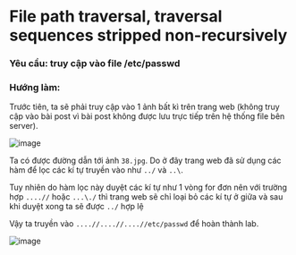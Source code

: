 # File path traversal, traversal sequences stripped non-recursively

### Yêu cầu: truy cập vào file /etc/passwd

### Hướng làm: 

Trước tiên, ta sẽ phải truy cập vào 1 ảnh bất kì trên trang web (không truy cập vào bài post vì bài post không được lưu trực tiếp trên hệ thống file bên server).

![image](https://user-images.githubusercontent.com/72268643/157152487-5c314a2f-a7f0-4a03-a9cc-fa76a37afb76.png)

Ta có được đường dẫn tới ảnh `38.jpg`. Do ở đây trang web đã sử dụng các hàm để lọc các kí tự truyền vào như `../` và `..\`. 

Tuy nhiên do hàm lọc này duyệt các kí tự như 1 vòng for đơn nên với trường hợp `....//` hoặc `...\./` thì trang web sẽ chỉ loại bỏ các kí tự ở giữa và sau khi duyệt xong ta sẽ được `../` hợp lệ

Vậy ta truyền vào `....//....//....//etc/passwd` để hoàn thành lab.

![image](https://user-images.githubusercontent.com/72268643/157154787-4ba93920-c1c4-47ff-8550-e1fc48a9b539.png)
